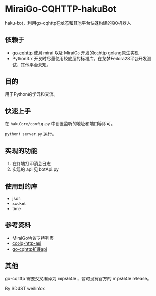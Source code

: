 # MiraiGo-CQHTTP-hakuBot

haku-bot，利用go-cqhttp在龙芯和其他平台快速构建的QQ机器人

## 依赖于

+ [go-cqhttp](https://github.com/Mrs4s/go-cqhttp) 使用 mirai 以及 MiraiGo 开发的cqhttp golang原生实现
+ Python3.x 开发时尽量使用较底层的标准库，在龙梦Fedora28平台开发测试，其他平台未知。

## 目的

用于Python的学习和交流。

## 快速上手

在 ``hakuCore/config.py`` 中设置监听的地址和端口等即可。

``python3 server.py`` 运行。

## 实现的功能

1. 在终端打印消息日志
2. 实现的 api 见 botApi.py

## 使用到的库

+ json
+ socket
+ time

## 参考资料

+ [MiraiGo协议支持列表](https://github.com/Mrs4s/MiraiGo/blob/master/README.md)
+ [coolq-http-api](https://richardchien.gitee.io/coolq-http-api/docs/4.15/#/API)
+ [go-cqhttp扩展api](https://github.com/Mrs4s/go-cqhttp/blob/master/docs/cqhttp.md)

## 其他

go-cqhttp 需要交叉编译为 mips64le 。暂时没有官方的 mips64le release。



By SDUST weilinfox

